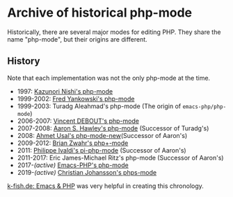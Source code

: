 # Archive of historical php-mode

Historically, there are several major modes for editing PHP.
They share the name "php-mode", but their origins are different.

## History

Note that each implementation was not the only php-mode at the time.

 * 1997: [Kazunori Nishi's php-mode](kazunori)
 * 1999-2002: [Fred Yankowski's php-mode](ontosys)
 * 1999-2003: Turadg Aleahmad's php-mode (The origin of `emacs-php/php-mode`)
 * 2006-2007: [Vincent DEBOUT's php-mode](deboutv)
 * 2007-2008: [Aaron S. Hawley's php-mode](sourceforge) (Successor of Turadg's)
 * 2008: [Ahmet Usal's php-mode-new](mewde)(Successor of Aaron's)
 * 2009-2012: [Brian Zwahr's php+-mode](https://github.com/echosa/phpplus-mode)
 * 2011: [Philippe Ivaldi's pi-php-mode](https://github.com/pivaldi/pi-php-mode) (Successor of Aaron's)
 * 2011-2017: Eric James-Michael Ritz's php-mode (Successor of Aaron's)
 * 2017-*(active)* [Emacs-PHP's php-mode](https://github.com/emacs-php/php-mode)
 * 2019-*(active)* [Christian Johansson's phps-mode](https://github.com/cjohansson/emacs-phps-mode)

[k-fish.de: Emacs & PHP](http://k-fish.de/Emacs-PHP.21.0.html) was very helpful in creating this chronology.
